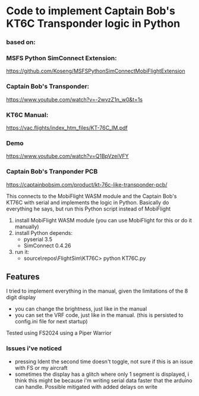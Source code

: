 # Code to implement Captain Bob's KT6C Transponder logic in Python
### based on: 

### MSFS Python SimConnect Extension:
https://github.com/Koseng/MSFSPythonSimConnectMobiFlightExtension

### Captain Bob's Transponder:
https://www.youtube.com/watch?v=-2wvzZ1n_w0&t=1s

### KT6C Manual:
https://vac.flights/index_htm_files/KT-76C_IM.pdf

### Demo
https://www.youtube.com/watch?v=Q1BpVzeiVFY

### Captain Bob's Tranponder PCB
https://captainbobsim.com/product/kt-76c-like-transponder-pcb/

This connects to the MobiFlight WASM module and the Captain Bob's KT76C with serial and implements the logic in Python.  Basically do everything he says, but run this Python script instead of MobiFlight



1. install MobiFlight WASM module (you can use MobiFlight for this or do it manually)
2. install Python depends:
    - pyserial     3.5
    - SimConnect   0.4.26
3. run it:
    - source\repos\FlightSim\KT76C> python KT76C.py



## Features
I tried to implement everything in the manual, given the limitations of the 8 digit display

- you can change the brightness, just like in the manual
- you can set the VRF code, just like in the manual.  (this is persisted to config.ini file for next startup)


Tested using FS2024 using a Piper Warrior


### Issues i've noticed
 - pressing Ident the second time doesn't toggle, not sure if this is an issue with FS or my aircraft
 - sometimes the display has a glitch where only 1 segment is displayed, i think this might be because i'm writing serial data faster that the arduino can handle.  Possible mitigated with added delays on write